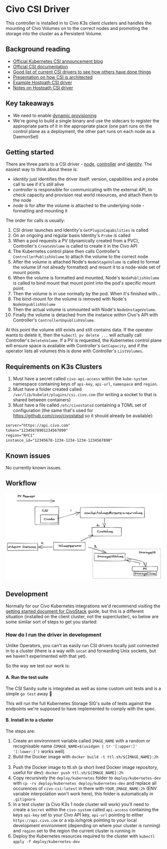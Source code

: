 # Civo CSI Driver

This controller is installed in to Civo K3s client clusters and handles the mounting of Civo Volumes on to the
correct nodes and promoting the storage into the cluster as a Persistent Volume.

## Background reading

* [Official Kubernetes CSI announcement blog](https://kubernetes.io/blog/2019/01/15/container-storage-interface-ga/)
* [Official CSI documentation](https://kubernetes-csi.github.io/docs/)
* [Good list of current CSI drivers to see how others have done things](https://kubernetes-csi.github.io/docs/drivers.html)
* [Presentation on how CSI is architected](https://www.usenix.org/sites/default/files/conference/protected-files/vault20_slides_seidman.pdf)
* [Example Hostpath CSI driver](https://github.com/kubernetes-csi/csi-driver-host-path/)
* [Notes on Hostpath CSI driver](https://www.velotio.com/engineering-blog/kubernetes-csi-in-action-explained-with-features-and-use-cases)

## Key takeaways

* We need to enable [dynamic provisioning](https://kubernetes.io/blog/2019/01/15/container-storage-interface-ga/#dynamic-provisioning)
* We're going to build a single binary and use the sidecars to register the appropriate parts of it in the appropriate place (one part runs on the control plane as a deployment, the other part runs on each node as a DaemonSet)

## Getting started

There are three parts to a CSI driver - [node](pkg/driver/node_server.go), [controller](pkg/driver/controller_server.go) and [identity](pkg/driver/identity_server.go). The easiest way to think about these is:

* *identity* just identifies the driver itself: version, capabilities and a probe call to see if it's still alive
* *controller* is responsible for communicating with the external API, to check capacity and provision real world resources, and attach them to the node
* *node* is for after the volume is attached to the underlying node - formatting and mounting it

The order for calls is usually:

1. CSI driver launches and Identity's `GetPluginCapabilities` is called
2. On an ongoing and regular basis Identity's `Probe` is called
3. When a pod requests a PV (dynamically created from a PVC), Controller's `CreateVolume` is called to create it in the Civo API
4. The Kubernetes control plane then calls Controller's `ControllerPublishVolume` to attach the volume to the correct node
5. After the volume is attached Node's `NodeStageVolume` is called to format the volume (if not already formatted) and mount it to a node-wide set of mount points
6. When the volume is formatted and mounted, Node's `NodePublishVolume` is called to bind mount that mount point into the pod's specific mount point.
7. Then the volume is in use normally by the pod. When it's finished with...
8. The bind-mount for the volume is removed with Node's `NodeUnpublishVolume`
9. Then the actual volume is unmounted with Node's `NodeUnstageVolume`.
10. Finally the volume is detached from the instance within Civo's API with Controller's `ControllerUnpublishVolume`.

At this point the volume still exists and still contains data. If the operator wants to delete it, then the `kubectl pv delete ...` will actually call Controller's `DeleteVolume`. If a PV is requested, the Kubernetes control plane will ensure space is available with Controller's `GetCapacity`, and if the operator lists all volumes this is done with Controller's `ListVolumes`.

## Requirements on K3s Clusters

1. Must have a secret called `civo-api-access` within the `kube-system` namespace containing keys of `api-key`, `api-url`, `namespace` and `region`.
2. Must have a folder created called `/var/lib/kubelet/plugins/csi.civo.com` (for writing a socket to that is shared between containers)
3. Must have a file called `/etc/civostatsd` containing a TOML set of configuration (the same that's used for https://github.com/civo/civostatsd so it should already be available):

```
server="https://api.civo.com"
token="12345678901234567890"
region="NYC1"
instance_id="12345678-1234-1234-1234-1234567890"
```

## Known issues

No currently known issues.

## Workflow

![volumeworkflow](./images/volumeworkflow.png)

## Development

Normally for our Civo Kubernetes integrations we'd recommend visiting the [getting started document for CivoStack](https://github.com/civo/civo-stack/blob/master/GETTING_STARTED.md) guide, but this is a different situation (installed on the client cluster, not the supercluster), so below are some similar sort of steps to get you started:

### How do I run the driver in development

Unlike Operators, you can't as easily run CSI drivers locally just connected in to a cluster (there is a way with `socat` and forwarding Unix sockets, but we haven't experimented with that yet).

So the way we test our work is:

#### A. Run the test suite

The CSI Sanity suite is integrated as well as some custom unit tests and is a simple `go test` away 🥳

This will run the full Kubernetes Storage SIG's suite of tests against the endpoints we're supposed to have implemented to comply with the spec.

#### B. Install in to a cluster

The steps are:

1. Create an environment variable called `IMAGE_NAME` with a random or recognisable name (`IMAGE_NAME=$(uuidgen | tr '[:upper:]' '[:lower:]')` works well)
2. Build the Docker image with `docker build -t ttl.sh/${IMAGE_NAME}:2h .`
3. Push the Docker image to ttl.sh (a short lived Docker image repository, useful for dev): `docker push ttl.sh/${IMAGE_NAME}:2h`
4. Copy recursively the `deploy/kubernetes` folder to `deploy/kubernetes-dev` with `cp -rv deploy/kubernetes deploy/kubernetes-dev` and replace all occurences of `civo-csi:latest` in there with `YOUR_IMAGE_NAME:2h` (ENV variable interpolation won't work here), this folder is automatically in `.gitignore`
5. In a test cluster (a Civo K3s 1 node cluster will work) you'll need to create a `Secret` within the `civo-system` called `api-access` containing the keys `api-key` set to your Civo API key, `api-url` pointing to either `https://api.civo.com` or a xip.io/ngrok pointing to your local development environment (depending on where your cluster is running) and `region` set to the region the current cluster is running in
6. Deploy the Kubernetes resources required to the cluster with `kubectl apply -f deploy/kubernetes-dev`
